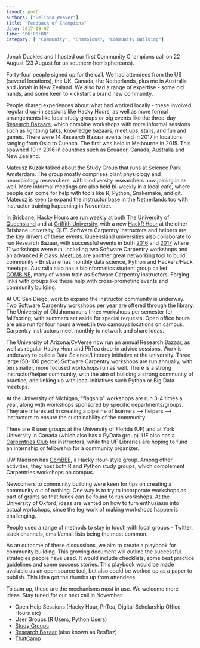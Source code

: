 ```yaml
---
layout: post
authors: ["Belinda Weaver"]
title: "Feedback of Champions"
date: 2017-08-07
time: "06:00:00"
category: [ "Community", "Champions", "Community Building"]
---
```


Jonah Duckles and I hosted our first Community Champions call on 22 August (23 August for us southern hemisphereans).

Forty-four people signed up for the call. We had attendees from the US (several locations), the UK, Canada, the Netherlands, plus me in Australia and Jonah in New Zealand. We also had a range of expertise - some old hands, and some keen to kickstart a brand new community.

People shared experiences about what had worked locally - these involved regular drop-in sessions like Hacky Hours, as well as more formal arrangements like local study groups or big events like the three-day [Research Bazaars](https://2017.resbaz.com/), which combine workshops with more informal sessions such as lightning talks, knowledge bazaars, meet ups, stalls, and fun and games. There were 14 Research Bazaar events held in 2017 in locations ranging from Oslo to Cuenca. The first was held in Melbourne in 2015. This spawned 10 in 2016 in countries such as Ecuador, Canada, Australia and New Zealand.

Mateusz Kuzak talked about the Study Group that runs at Science Park Amsterdam. The group mostly comprises plant physiology and neurobiology researchers, with biodiversity researchers now joining in as well. More informal meetings are also held bi-weekly in a local cafe, where people can come for help with tools like R, Python, Snakemake, and git. Mateusz is keen to expand the instructor base in the Netherlands too with instructor training happening in November.

In Brisbane, Hacky Hours are run weekly at both [The University of Queensland](https://hackyhourstluc.wordpress.com) and at [Griffith University](https://hackyhourgriffith.wordpress.com/), with a new [HackR Hour](https://www.meetup.com/Brisbane-Users-of-R-Group-BURGr) at the other Brisbane university, QUT. Software Carpentry instructors and helpers are the key drivers of these events. Queensland universities also collaborate to run Research Bazaar, with successful events in both [2016](https://storify.com/cloudaus/brisbane-research-bazaar) and [2017](https://2017.resbaz.com/brisbane) where 11 workshops were run, including two Software Carpentry workshops and an advanced R class. [Meetups](https://www.meetup.com/) are another great networking tool to build community - Brisbane has monthly data science, Python and Hackers/Hack meetups. Australia also has a bioinformatics student group called [COMBINE](https://combine.org.au/), many of whom train as Software Carpentry instructors. Forging links with groups like these help with cross-promoting events and community building.

At UC San Diego, work to expand the instructor community is underway. Two Software Carpentry workshops per year are offered through the library.
The University of Oklahoma runs three workshops per semester for fall/spring, with summers set aside for special requests. Open office hours are also run for four hours a week in two camouys locations on campus. Carpentry instructors meet monthly to network and share ideas.

The University of Arizona/CyVerse now run an annual Research Bazaar, as well as regular Hacky Hour and PhTea drop-in advice sessions. Work is underway to build a Data Science/Literacy initiative at the university. Three large (50-100 people) Software Carpentry workshops are run annually, with ten smaller, more focused workshops run as well. There is a strong instructor/helper community, with the aim of building a strong community of practice, and linking up with local initiatives such Python or Big Data meetups.

At the University of Michigan, "flagship" workshops are run 3-4 times a year, along with workshops sponsored by specific departments/groups. They are interested in creating a pipeline of learners --> helpers --> instructors to ensure the sustainability of the community.

There are R user groups at  the University of Florida (UF) and at York University in Canada (which also has a PyData group). UF also has a [Carpentries Club](https://github.com/UF-Carpentry) for instructors, while the  UF Libraries are hoping to fund an internship or fellowship for a community organizer.

UW Madison has [ComBEE](https://combee-uw-madison.github.io/), a Hacky Hour-style group. Among other activities, they host both R and Python study groups, which complement Carpentries workshops on campus. 

Newcomers to community building were keen for tips on creating a community out of nothing. One way is to try to incorporate workshops as part of  grants so that funds can be found to run workshops. At the University of Oxford, ideas are wanted on how to turn enthusiasm into actual workshops, since the leg work of making workshops happen is challenging.

People used a range of methods to stay in touch with local groups - Twitter, slack channels, email/email lists being the most common.

As an outcome of these discussions, we aim to create a playbook for community building. This growing document will outline the successful strategies people have used. It would include checklists, some best practice guidelines and some success stories. This playbook would be made available as an open source tool, but also could be worked up as a paper to publish. This idea got the thumbs up from attendees.

To sum up, these are the mechanisms most in use. We welcome more ideas. Stay tuned for our next call in November.

- Open Help Sessions (Hacky Hour, PhTea, Digital Scholarship Office Hours etc)
- User Groups (R Users, Python Users)
- [Study Groups](https://mozillascience.github.io/studyGroupHandbook/)
- [Research Bazaar](https://2017.resbaz.com/) (also known as ResBaz)
- [ThatCamp](http://thatcamp.org/)
